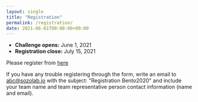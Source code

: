 ```yaml
---
layout: single
title: "Registration"
permalink: /registration/
date: 2021-06-01T00:00:00+09:00
---
```



- __Challenge opens:__ June 1, 2021
- __Registration close:__ July 15, 2021

Please register from [here](https://docs.google.com/forms/d/e/1FAIpQLSe-tdppr-VivBR8nSe_cnTophJsZ3vHLeGBEMYS4j7UGhLMeA/viewform)

If you have any trouble registering through the form, write an email to abc@sozolab.jo with the subject: "Registration Bento2020" and include your team name and team representative person contact information (name and email).


